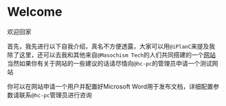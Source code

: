 # Welcome
欢迎回家

首先，我先进行以下自我介绍，真名不方便透露，大家可以用```@iPlanC```来提及我  
除了这里，还可以去我和其他来自```@Masochism Tech```的人们共同搭建的一个[网站](https://masochism-tech.moe)  
当然如果你有关于网站的一些建议的话请尽情向```@hc-pc```的管理员申请一个测试网站

你可以在网站申请一个用户并配置好Microsoft Word用于发布文档，详细配置参数请联系```@hc-pc```管理员进行咨询
